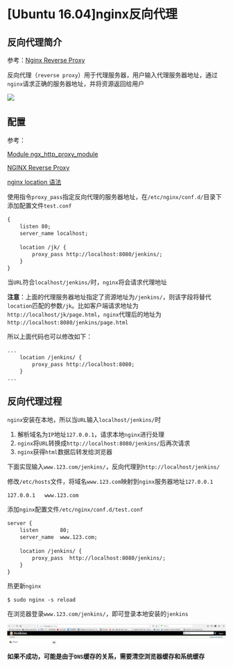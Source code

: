 
# [Ubuntu 16.04]nginx反向代理

## 反向代理简介

参考：[Nginx Reverse Proxy](https://www.jianshu.com/p/b1debd31149b)

反向代理（`reverse proxy`）用于代理服务器，用户输入代理服务器地址，通过`nginx`请求正确的服务器地址，并将资源返回给用户

![](https://upload-images.jianshu.io/upload_images/5107794-9c9764e76dfa7b2d.png?imageMogr2/auto-orient/strip|imageView2/2/w/1030/format/webp)

## 配置

参考：

[Module ngx_http_proxy_module](https://nginx.org/en/docs/http/ngx_http_proxy_module.html#proxy_set_header)

[NGINX Reverse Proxy](https://docs.nginx.com/nginx/admin-guide/web-server/reverse-proxy/#pass)

[nginx location 语法](https://blog.csdn.net/zhang_referee/article/details/88958074)

使用指令`proxy_pass`指定反向代理的服务器地址，在`/etc/nginx/conf.d/`目录下添加配置文件`test.conf`

```
{
    listen 80;
    server_name localhost;

    location /jk/ {
        proxy_pass http://localhost:8080/jenkins/;
    }
}
```

当`URL`符合`localhost/jenkins/`时，`nginx`将会请求代理地址

**注意**：上面的代理服务器地址指定了资源地址为`/jenkins/`，则该字段将替代`location`匹配的参数`/jk`。比如客户端请求地址为`http://localhost/jk/page.html`，`nginx`代理后的地址为`http://localhost:8080/jenkins/page.html`

所以上面代码也可以修改如下：

```
...
    location /jenkins/ {
        proxy_pass http://localhost:8080;
    }
...
```

## 反向代理过程

`nginx`安装在本地，所以当`URL`输入`localhost/jenkins/`时

1. 解析域名为`IP`地址`127.0.0.1`，请求本地`nginx`进行处理
2. `nginx`将`URL`转换成`http://localhost:8080/jenkins/`后再次请求
3. `nginx`获得`html`数据后转发给浏览器

下面实现输入`www.123.com/jenkins/`，反向代理到`http://localhost/jenkins/`

修改`/etc/hosts`文件，将域名`www.123.com`映射到`nginx`服务器地址`127.0.0.1`

```
127.0.0.1   www.123.com
```

添加`nginx`配置文件`/etc/nginx/conf.d/test.conf`

```
server {
    listen       80;
    server_name  www.123.com;

    location /jenkins/ {
        proxy_pass  http://localhost:8080/jenkins/;
    }
}
```

热更新`nginx`

```
$ sudo nginx -s reload
```

在浏览器登录`www.123.com/jenkins/`，即可登录本地安装的`jenkins`

![](./imgs/nginx-jenkins.png)

**如果不成功，可能是由于`DNS`缓存的关系，需要清空浏览器缓存和系统缓存**